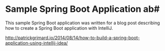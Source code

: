 # Sample Spring Boot Application ab# 

This sample Spring Boot application was written for a blog post describing how to create a Spring Boot application with IntelliJ.

http://patrickgrimard.io/2014/08/14/how-to-build-a-spring-boot-application-using-intellij-idea/
